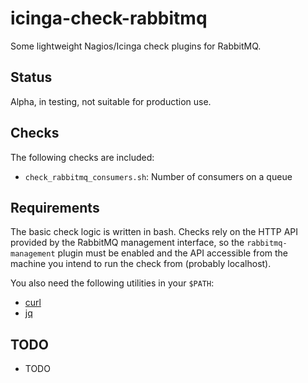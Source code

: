 # icinga-check-rabbitmq

Some lightweight Nagios/Icinga check plugins for RabbitMQ.

## Status

Alpha, in testing, not suitable for production use.

## Checks

The following checks are included:

 * `check_rabbitmq_consumers.sh`: Number of consumers on a queue

## Requirements

The basic check logic is written in bash. Checks rely on the HTTP API provided
by the RabbitMQ management interface, so the `rabbitmq-management` plugin must
be enabled and the API accessible from the machine you intend to run the check
from (probably localhost).

You also need the following utilities in your `$PATH`:

 * [curl](http://curl.haxx.se/)
 * [jq](https://stedolan.github.io/jq/)

## TODO

 * TODO

